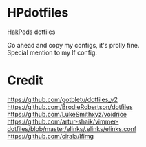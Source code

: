 # HPdotfiles

HakPeds dotfiles

Go ahead and copy my configs, it's prolly fine.  
Special mention to my lf config.

# Credit
https://github.com/gotbletu/dotfiles_v2  
https://github.com/BrodieRobertson/dotfiles  
https://github.com/LukeSmithxyz/voidrice  
https://github.com/artur-shaik/vimmer-dotfiles/blob/master/elinks/.elinks/elinks.conf  
https://github.com/cirala/lfimg  
